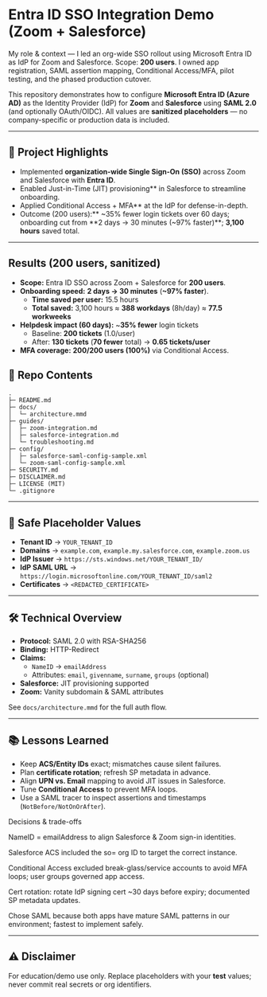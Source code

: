 # Entra ID SSO Integration Demo (Zoom + Salesforce)

My role & context — I led an org-wide SSO rollout using Microsoft Entra ID as IdP for Zoom and Salesforce. Scope: **200 users**. I owned app registration, SAML assertion mapping, Conditional Access/MFA, pilot testing, and the phased production cutover.

This repository demonstrates how to configure **Microsoft Entra ID (Azure AD)** as the Identity Provider (IdP) for **Zoom** and **Salesforce** using **SAML 2.0** (and optionally OAuth/OIDC).
All values are **sanitized placeholders** — no company-specific or production data is included.

---

## 🌟 Project Highlights
- Implemented **organization-wide Single Sign-On (SSO)** across Zoom and Salesforce with **Entra ID**.
- Enabled Just-in-Time (JIT) provisioning** in Salesforce to streamline onboarding.
- Applied Conditional Access + MFA** at the IdP for defense-in-depth.
- Outcome (200 users):** ~35% fewer login tickets over 60 days; onboarding cut from **2 days → 30 minutes (~97% faster)**; **3,100 hours** saved total.

---
## Results (200 users, sanitized)

- **Scope:** Entra ID SSO across Zoom + Salesforce for **200 users**.
- **Onboarding speed:** **2 days → 30 minutes** (**~97% faster**).
  - **Time saved per user:** 15.5 hours
  - **Total saved:** 3,100 hours ≈ **388 workdays** (8h/day) ≈ **77.5 workweeks**
- **Helpdesk impact (60 days):** ~**35% fewer** login tickets
  - Baseline: **200 tickets** (1.0/user)
  - After: **130 tickets** (**70 fewer** total) → **0.65 tickets/user**
- **MFA coverage:** **200/200 users (100%)** via Conditional Access.



## 📂 Repo Contents
```
.
├─ README.md
├─ docs/
│  └─ architecture.mmd
├─ guides/
│  ├─ zoom-integration.md
│  ├─ salesforce-integration.md
│  └─ troubleshooting.md
├─ config/
│  ├─ salesforce-saml-config-sample.xml
│  └─ zoom-saml-config-sample.xml
├─ SECURITY.md
├─ DISCLAIMER.md
├─ LICENSE (MIT)
└─ .gitignore
```

---

## 🔐 Safe Placeholder Values
- **Tenant ID** → `YOUR_TENANT_ID`
- **Domains** → `example.com`, `example.my.salesforce.com`, `example.zoom.us`
- **IdP Issuer** → `https://sts.windows.net/YOUR_TENANT_ID/`
- **IdP SAML URL** → `https://login.microsoftonline.com/YOUR_TENANT_ID/saml2`
- **Certificates** → `<REDACTED_CERTIFICATE>`

---

## 🛠️ Technical Overview
- **Protocol:** SAML 2.0 with RSA-SHA256
- **Binding:** HTTP-Redirect
- **Claims:**
  - `NameID` → `emailAddress`
  - Attributes: `email`, `givenname`, `surname`, `groups` (optional)
- **Salesforce:** JIT provisioning supported
- **Zoom:** Vanity subdomain & SAML attributes

See `docs/architecture.mmd` for the full auth flow.

---

## 📚 Lessons Learned
- Keep **ACS/Entity IDs** exact; mismatches cause silent failures.
- Plan **certificate rotation**; refresh SP metadata in advance.
- Align **UPN vs. Email** mapping to avoid JIT issues in Salesforce.
- Tune **Conditional Access** to prevent MFA loops.
- Use a SAML tracer to inspect assertions and timestamps (`NotBefore/NotOnOrAfter`).

Decisions & trade-offs

NameID = emailAddress to align Salesforce & Zoom sign-in identities.

Salesforce ACS included the so= org ID to target the correct instance.

Conditional Access excluded break-glass/service accounts to avoid MFA loops; user groups governed app access.

Cert rotation: rotate IdP signing cert ~30 days before expiry; documented SP metadata updates.

Chose SAML because both apps have mature SAML patterns in our environment; fastest to implement safely.

---

## ⚠️ Disclaimer
For education/demo use only. Replace placeholders with your **test** values; never commit real secrets or org identifiers.
